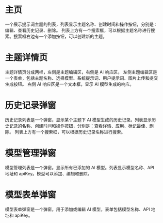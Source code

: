 # 主页

一个展示提示词主题的列表，列表显示主题名称、创建时间和操作按钮，分别是：编辑、查看历史记录、删除。
列表上方有一个搜索框，可以根据主题名称进行搜索。搜索框右边有一个添加按钮，可以创建新的主题。

# 主题详情页

主题详情页分成两栏，左侧是主题编辑区，右侧是 AI 响应区。
左侧主题编辑区是一个表单，包括主题名称、选择模型、系统提示词、用户提示词、图片上传和提交生成按钮。
右侧 AI 响应区是一个文本框，显示 AI 模型生成的响应。

# 历史记录弹窗

历史记录列表是一个弹窗，显示某个主题下 AI 模型生成的历史记录。列表显示历史记录的名称、创建时间和操作按钮，分别是：查看详情、应用、标记最佳、删除。
列表上方有一个搜索框，可以根据历史记录名称进行搜索。

# 模型管理弹窗

模型管理列表是一个弹窗，显示所有已添加的 AI 模型。列表显示模型名称、API 地址和 apiKey。模型可以添加、编辑和删除。

# 模型表单弹窗

模型表单弹窗是一个弹窗，用于添加或编辑 AI 模型。表单包括模型名称、API 地址和 apiKey。
